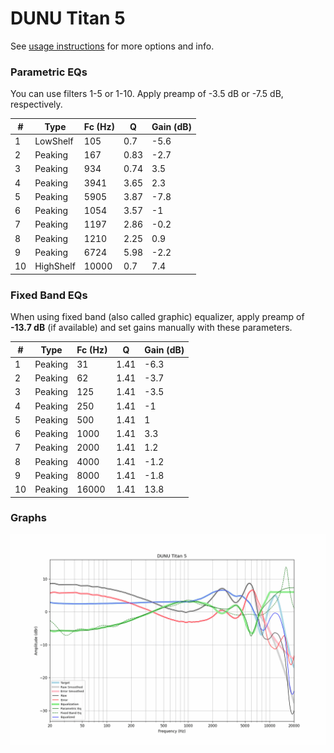 # DUNU Titan 5
See [usage instructions](https://github.com/jaakkopasanen/AutoEq#usage) for more options and info.

### Parametric EQs
You can use filters 1-5 or 1-10. Apply preamp of -3.5 dB or -7.5 dB, respectively.

|   # | Type      |   Fc (Hz) |    Q |   Gain (dB) |
|-----|-----------|-----------|------|-------------|
|   1 | LowShelf  |       105 | 0.7  |        -5.6 |
|   2 | Peaking   |       167 | 0.83 |        -2.7 |
|   3 | Peaking   |       934 | 0.74 |         3.5 |
|   4 | Peaking   |      3941 | 3.65 |         2.3 |
|   5 | Peaking   |      5905 | 3.87 |        -7.8 |
|   6 | Peaking   |      1054 | 3.57 |        -1   |
|   7 | Peaking   |      1197 | 2.86 |        -0.2 |
|   8 | Peaking   |      1210 | 2.25 |         0.9 |
|   9 | Peaking   |      6724 | 5.98 |        -2.2 |
|  10 | HighShelf |     10000 | 0.7  |         7.4 |

### Fixed Band EQs
When using fixed band (also called graphic) equalizer, apply preamp of **-13.7 dB** (if available) and set gains manually with these parameters.

|   # | Type    |   Fc (Hz) |    Q |   Gain (dB) |
|-----|---------|-----------|------|-------------|
|   1 | Peaking |        31 | 1.41 |        -6.3 |
|   2 | Peaking |        62 | 1.41 |        -3.7 |
|   3 | Peaking |       125 | 1.41 |        -3.5 |
|   4 | Peaking |       250 | 1.41 |        -1   |
|   5 | Peaking |       500 | 1.41 |         1   |
|   6 | Peaking |      1000 | 1.41 |         3.3 |
|   7 | Peaking |      2000 | 1.41 |         1.2 |
|   8 | Peaking |      4000 | 1.41 |        -1.2 |
|   9 | Peaking |      8000 | 1.41 |        -1.8 |
|  10 | Peaking |     16000 | 1.41 |        13.8 |

### Graphs
![](./DUNU%20Titan%205.png)
